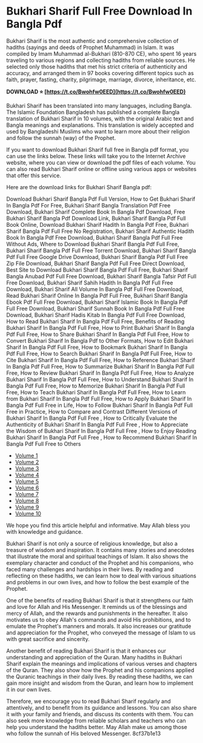 # Bukhari Sharif Full Free Download In Bangla Pdf
 
Bukhari Sharif is the most authentic and comprehensive collection of hadiths (sayings and deeds of Prophet Muhammad) in Islam. It was compiled by Imam Muhammad al-Bukhari (810-870 CE), who spent 16 years traveling to various regions and collecting hadiths from reliable sources. He selected only those hadiths that met his strict criteria of authenticity and accuracy, and arranged them in 97 books covering different topics such as faith, prayer, fasting, charity, pilgrimage, marriage, divorce, inheritance, etc.
 
**DOWNLOAD ⭐ [https://t.co/Bwohfw0EED](https://t.co/Bwohfw0EED)**


 
Bukhari Sharif has been translated into many languages, including Bangla. The Islamic Foundation Bangladesh has published a complete Bangla translation of Bukhari Sharif in 10 volumes, with the original Arabic text and Bangla meanings and explanations. This translation is widely accepted and used by Bangladeshi Muslims who want to learn more about their religion and follow the sunnah (way) of the Prophet.
 
If you want to download Bukhari Sharif full free in Bangla pdf format, you can use the links below. These links will take you to the Internet Archive website, where you can view or download the pdf files of each volume. You can also read Bukhari Sharif online or offline using various apps or websites that offer this service.
 
Here are the download links for Bukhari Sharif Bangla pdf:
 
Download Bukhari Sharif Bangla Pdf Full Version,  How to Get Bukhari Sharif In Bangla Pdf For Free,  Bukhari Sharif Bangla Translation Pdf Free Download,  Bukhari Sharif Complete Book In Bangla Pdf Download,  Free Bukhari Sharif Bangla Pdf Download Link,  Bukhari Sharif Bangla Pdf Full Book Online,  Download Bukhari Sharif Hadith In Bangla Pdf Free,  Bukhari Sharif Bangla Pdf Full Free No Registration,  Bukhari Sharif Authentic Hadith Book In Bangla Pdf Free Download,  Bukhari Sharif Bangla Pdf Full Free Without Ads,  Where to Download Bukhari Sharif Bangla Pdf Full Free,  Bukhari Sharif Bangla Pdf Full Free Torrent Download,  Bukhari Sharif Bangla Pdf Full Free Google Drive Download,  Bukhari Sharif Bangla Pdf Full Free Zip File Download,  Bukhari Sharif Bangla Pdf Full Free Direct Download,  Best Site to Download Bukhari Sharif Bangla Pdf Full Free,  Bukhari Sharif Bangla Anubad Pdf Full Free Download,  Bukhari Sharif Bangla Tafsir Pdf Full Free Download,  Bukhari Sharif Sahih Hadith In Bangla Pdf Full Free Download,  Bukhari Sharif All Volume In Bangla Pdf Full Free Download,  Read Bukhari Sharif Online In Bangla Pdf Full Free,  Bukhari Sharif Bangla Ebook Pdf Full Free Download,  Bukhari Sharif Islamic Book In Bangla Pdf Full Free Download,  Bukhari Sharif Sunnah Book In Bangla Pdf Full Free Download,  Bukhari Sharif Hadis Kitab In Bangla Pdf Full Free Download,  How to Read Bukhari Sharif In Bangla Pdf Full Free,  Benefits of Reading Bukhari Sharif In Bangla Pdf Full Free,  How to Print Bukhari Sharif In Bangla Pdf Full Free,  How to Share Bukhari Sharif In Bangla Pdf Full Free,  How to Convert Bukhari Sharif In Bangla Pdf to Other Formats,  How to Edit Bukhari Sharif In Bangla Pdf Full Free,  How to Bookmark Bukhari Sharif In Bangla Pdf Full Free,  How to Search Bukhari Sharif In Bangla Pdf Full Free,  How to Cite Bukhari Sharif In Bangla Pdf Full Free,  How to Reference Bukhari Sharif In Bangla Pdf Full Free,  How to Summarize Bukhari Sharif In Bangla Pdf Full Free,  How to Review Bukhari Sharif In Bangla Pdf Full Free,  How to Analyze Bukhari Sharif In Bangla Pdf Full Free,  How to Understand Bukhari Sharif In Bangla Pdf Full Free,  How to Memorize Bukhari Sharif In Bangla Pdf Full Free,  How to Teach Bukhari Sharif In Bangla Pdf Full Free,  How to Learn from Bukhari Sharif In Bangla Pdf Full Free,  How to Apply Bukhari Sharif In Bangla Pdf Full Free in Life,  How to Follow Bukhari Sharif In Bangla Pdf Full Free in Practice,  How to Compare and Contrast Different Versions of Bukhari Sharif In Bangla Pdf Full Free ,  How to Critically Evaluate the Authenticity of Bukhari Sharif In Bangla Pdf Full Free ,  How to Appreciate the Wisdom of Bukhari Sharif In Bangla Pdf Full Free ,  How to Enjoy Reading Bukhari Sharif In Bangla Pdf Full Free ,  How to Recommend Bukhari Sharif In Bangla Pdf Full Free to Others
 
- [Volume 1](https://archive.org/download/SahihBukhariBangla_201508/Sahih%20Bukhari%20%281st%20part%29%20with%20interactive%20link.pdf)
- [Volume 2](https://archive.org/download/SahihBukhariBangla_201508/Sahih%20Bukhari%20%282nd%20part%29.pdf)
- [Volume 3](https://archive.org/download/SahihBukhariBangla_201508/Sahih%20Bukhari%20%283rd%20part%29.pdf)
- [Volume 4](https://archive.org/download/SahihBukhariBangla_201508/Sahih%20Bukhari%20%284th%20part%29.pdf)
- [Volume 5](https://archive.org/download/SahihBukhariBangla_201508/Sahih%20Bukhari%20%285th%20part%29.pdf)
- [Volume 6](https://archive.org/download/SahihBukhariBangla_201508/Sahih%20Bukhari%20%286th%20part%29.pdf)
- [Volume 7](https://archive.org/download/SahihBukhariBangla_201508/Sahih%20Bukhari%20%287th%20part%29.pdf)
- [Volume 8](https://archive.org/download/SahihBukhariBangla_201508/Sahih%20Bukhari%20%288th%20part%29.pdf)
- [Volume 9](https://archive.org/download/SahihBukhariBangla_201508/Sahih%20Bukhari%20%289th%20part%29.pdf)
- [Volume 10](https://archive.org/download/SahihBukhariBangla_201508/Sahih%20Bukhari%20%2810th%20and%20Last%20Part%29%20in%20Bangla.pdf)

We hope you find this article helpful and informative. May Allah bless you with knowledge and guidance.

Bukhari Sharif is not only a source of religious knowledge, but also a treasure of wisdom and inspiration. It contains many stories and anecdotes that illustrate the moral and spiritual teachings of Islam. It also shows the exemplary character and conduct of the Prophet and his companions, who faced many challenges and hardships in their lives. By reading and reflecting on these hadiths, we can learn how to deal with various situations and problems in our own lives, and how to follow the best example of the Prophet.
 
One of the benefits of reading Bukhari Sharif is that it strengthens our faith and love for Allah and His Messenger. It reminds us of the blessings and mercy of Allah, and the rewards and punishments in the hereafter. It also motivates us to obey Allah's commands and avoid His prohibitions, and to emulate the Prophet's manners and morals. It also increases our gratitude and appreciation for the Prophet, who conveyed the message of Islam to us with great sacrifice and sincerity.
 
Another benefit of reading Bukhari Sharif is that it enhances our understanding and appreciation of the Quran. Many hadiths in Bukhari Sharif explain the meanings and implications of various verses and chapters of the Quran. They also show how the Prophet and his companions applied the Quranic teachings in their daily lives. By reading these hadiths, we can gain more insight and wisdom from the Quran, and learn how to implement it in our own lives.
 
Therefore, we encourage you to read Bukhari Sharif regularly and attentively, and to benefit from its guidance and lessons. You can also share it with your family and friends, and discuss its contents with them. You can also seek more knowledge from reliable scholars and teachers who can help you understand the hadiths better. May Allah make us among those who follow the sunnah of His beloved Messenger.
 8cf37b1e13
 
